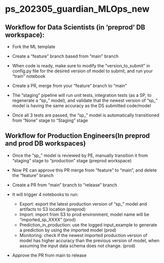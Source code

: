 # ps_202305_guardian_MLOps_new

## Workflow for Data Scientists (in ‘preprod’ DB workspace):

* Fork the ML template

* Create a “feature” branch based from “main” branch

* When code is ready, make sure to modify the “version_to_submit” in config.py file for the desired version of model to submit, and run your “train” notebook

* Create a PR, merge from your “feature” branch to “main”

* The “staging” pipeline will run unit tests, integration tests (as a SP, to regenerate a “sp_” model), and validate that the newest version of “sp_” model is having the same accuracy as the DS submitted code/model

* Once all 3 tests are passed, the “sp_” model is automatically transitioned from “None” stage to “Staging” stage

## Workflow for Production Engineers(In preprod and prod DB workspaces) 

* Once the “sp_” model is reviewed by PE, manually transition it from “staging” stage to “production”  stage (preprod workspace)

* Now PE can approve this PR merge from “feature” to “main”, and delete the “feature” branch

* Create a PR from “main” branch to “release” branch

* It will trigger 4 notebooks to run:
  * Export: export the latest production version of “sp_” model and artifacts to S3 location (preprod)
  * Import: import from S3 to prod environment, model name will be “imported_sp_XXXX” (prod)
  * Prediction_in_production: use the logged input_example to generate a prediction by using the imported model (prod)
  * Monitoring: check if the newest imported production version of model has higher accuracy than the previous version of model, when assuming the input data schema does not change. (prod)

* Approve the PR from main to release

